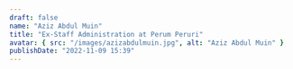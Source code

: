 ```yaml
---
draft: false
name: "Aziz Abdul Muin"
title: "Ex-Staff Administration at Perum Peruri"
avatar: { src: "/images/azizabdulmuin.jpg", alt: "Aziz Abdul Muin" }
publishDate: "2022-11-09 15:39"
---
```


